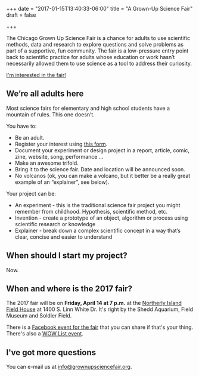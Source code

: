 +++
date = "2017-01-15T13:40:33-06:00"
title = "A Grown-Up Science Fair"
draft = false 

+++

The Chicago Grown Up Science Fair is a chance for adults to use scientific methods, data and research to explore questions and solve problems as part of a supportive, fun community.  The fair is a low-pressure entry point back to scientific practice for adults whose education or work hasn’t necessarily allowed them to use science as a tool to address their curiosity.


<p class="centering-container centering-container--signup-form"><a href="/signup/" class="button button--signup-form">I'm interested in the fair!</a></p>


## We’re all adults here

Most science fairs for elementary and high school students have a mountain of rules.  This one doesn’t.

You have to:

* Be an adult.
* Register your interest using [this form](/signup/).
* Document your experiment or design project in a report, article, comic, zine, website, song, performance …
* Make an awesome trifold.
* Bring it to the science fair. Date and location will be announced soon.
* No volcanos (ok, you can make a volcano, but it better be a really great example of an “explainer”, see below).

Your project can be:

* An experiment - this is the traditional science fair project you might remember from childhood. Hypothesis, scientific method, etc.
* Invention - create a prototype of an object, algorithm or process using scientific research or knowledge
* Explainer - break down a complex scientific concept in a way that’s clear, concise and easier to understand

## When should I start my project?

Now.

## When and where is the 2017 fair?

The 2017 fair will be on **Friday, April 14 at 7 p.m.** at the [Northerly Island Field House](https://www.google.com/maps/place/1400+S+Linn+White+Dr,+Chicago,+IL+60605/@41.8604551,-87.6105855,19z/data=!3m1!4b1!4m8!1m2!2m1!1snortherly+island!3m4!1s0x880e2b7a221b513f:0x9fdd1880d5f4bb6d!8m2!3d41.8604551!4d-87.6100383) at 1400 S. Linn White Dr.  It's right by the Shedd Aquarium, Field Museum and Soldier Field.

There is a [Facebook event for the fair](https://www.facebook.com/events/234799443640612/) that you can share if that's your thing. There's also a [WOW List event](https://wowlist.org/events/26378/chicago-grown-up-science-fair).

## I've got more questions

You can e-mail us at info@grownupsciencefair.org.
